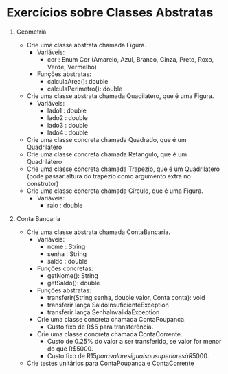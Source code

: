 # Exercícios sobre Classes Abstratas

1. Geometria
    - Crie uma classe abstrata chamada Figura. 
        - Variáveis:
            - cor : Enum Cor (Amarelo, Azul, Branco, Cinza, Preto, Roxo, Verde, Vermelho)
        - Funções abstratas:
            - calculaArea(): double
            - calculaPerimetro(): double
    - Crie uma classe abstrata chamada Quadilatero, que é uma Figura. 
        - Variáveis:
            - lado1 : double
            - lado2 : double
            - lado3 : double
            - lado4 : double
    - Crie uma classe concreta chamada Quadrado, que é um Quadrilátero
    - Crie uma classe concreta chamada Retangulo, que é um Quadrilátero
    - Crie uma classe concreta chamada Trapezio, que é um Quadrilátero (pode passar altura do trapézio como argumento extra no construtor)
    - Crie uma classe concreta chamada Círculo, que é uma Figura. 
        - Variáveis:
            - raio : double


2.  Conta Bancaria           
    - Crie uma classe abstrata chamada ContaBancaria. 
        - Variáveis:
            - nome : String
            - senha : String
            - saldo : double
        - Funções concretas:
            - getNome(): String
            - getSaldo(): double 
        - Funções abstratas:
            - transferir(String senha, double valor, Conta conta): void
            - transferir lança SaldoInsuficienteException
            - transferir lança SenhaInvalidaException
        - Crie uma classe concreta chamada ContaPoupanca.
            - Custo fixo de R$5 para transferência. 
        - Crie uma classe concreta chamada ContaCorrente.
            - Custo de 0.25% do valor a ser transferido, se valor for menor do que R$5000.
            - Custo fixo de R$15 para valores iguais ou superiores à R$5000. 
    - Crie testes unitários para ContaPoupanca e ContaCorrente
    
    
        

